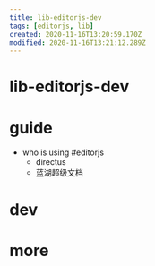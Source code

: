 ```yaml
---
title: lib-editorjs-dev
tags: [editorjs, lib]
created: 2020-11-16T13:20:59.170Z
modified: 2020-11-16T13:21:12.289Z
---
```


# lib-editorjs-dev

# guide

- who is using #editorjs
  - directus
  - 蓝湖超级文档
# dev

# more
